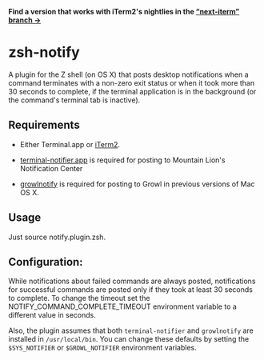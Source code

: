 **Find a version that works with iTerm2's nightlies in the
[“next-iterm” branch →](https://github.com/marzocchi/zsh-notify/tree/next-iterm)**

zsh-notify
=======

A plugin for the Z shell (on OS X) that posts desktop notifications when a
command terminates with a non-zero exit status or when it took more than 30
seconds to complete, if the terminal application is in the background (or the
command's terminal tab is inactive).

Requirements
---

- Either Terminal.app or [iTerm2][iterm2].

- [terminal-notifier.app][terminal-notifier] is required for posting to
  Mountain Lion's Notification Center

- [growlnotify][growlnotify] is required for posting to Growl in previous
  versions of Mac OS X.

Usage
---

Just source notify.plugin.zsh.

Configuration:
---

While notifications about failed commands are always posted, notifications
for successful commands are posted only if they took at least 30 seconds to
complete. To change the timeout set the NOTIFY_COMMAND_COMPLETE_TIMEOUT
environment variable to a different value in seconds.

Also, the plugin assumes that both `terminal-notifier` and `growlnotify` are
installed in `/usr/local/bin`. You can change these defaults by setting the
`$SYS_NOTIFIER` or `$GROWL_NOTIFIER` environment variables.


[growlnotify]: http://growl.info/extras.php/#growlnotify
[terminal-notifier]: https://github.com/alloy/terminal-notifier 
[iterm2]: http://www.iterm2.com/

